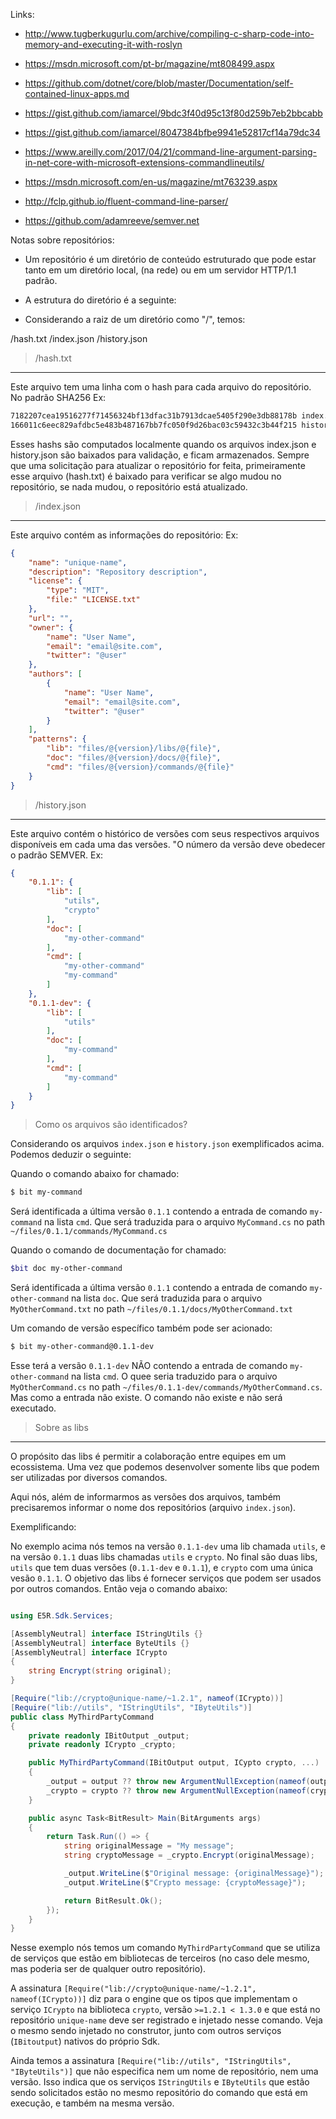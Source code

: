 Links:

* http://www.tugberkugurlu.com/archive/compiling-c-sharp-code-into-memory-and-executing-it-with-roslyn
* https://msdn.microsoft.com/pt-br/magazine/mt808499.aspx
* https://github.com/dotnet/core/blob/master/Documentation/self-contained-linux-apps.md

* https://gist.github.com/iamarcel/9bdc3f40d95c13f80d259b7eb2bbcabb
* https://gist.github.com/iamarcel/8047384bfbe9941e52817cf14a79dc34
* https://www.areilly.com/2017/04/21/command-line-argument-parsing-in-net-core-with-microsoft-extensions-commandlineutils/
* https://msdn.microsoft.com/en-us/magazine/mt763239.aspx
* http://fclp.github.io/fluent-command-line-parser/
* https://github.com/adamreeve/semver.net

Notas sobre repositórios:

* Um repositório é um diretório de conteúdo estruturado que pode estar
  tanto em um diretório local, (na rede) ou em um servidor HTTP/1.1 padrão.

* A estrutura do diretório é a seguinte:
 - Considerando a raiz de um diretório como "/", temos:

  /hash.txt
  /index.json
  /history.json

 > /hash.txt
   ---------
   Este arquivo tem uma linha com o hash para cada arquivo do repositório.
   No padrão SHA256 Ex:
   
   ```txt
   7182207cea19516277f71456324bf13dfac31b7913dcae5405f290e3db88178b index.json
   166011c6eec829afdbc5e483b487167bb7fc050f9d26bac03c59432c3b44f215 history.json
   ```

   Esses hashs são computados localmente quando os arquivos index.json e history.json
   são baixados para validação, e ficam armazenados. Sempre que uma solicitação
   para atualizar o repositório for feita, primeiramente esse arquivo (hash.txt) é
   baixado para verificar se algo mudou no repositório, se nada mudou, o repositório
   está atualizado.

 > /index.json
   -----------
   Este arquivo contém as informações do repositório:
   Ex:
   ```json
   {
       "name": "unique-name",
       "description": "Repository description",
       "license": {
           "type": "MIT",
           "file:" "LICENSE.txt"
       },
       "url": "",
       "owner": {
           "name": "User Name",
           "email": "email@site.com",
           "twitter": "@user"
       },
       "authors": [
           {
               "name": "User Name",
               "email": "email@site.com",
               "twitter": "@user"
           }
       ],
       "patterns": {
           "lib": "files/@{version}/libs/@{file}",
           "doc": "files/@{version}/docs/@{file}",
           "cmd": "files/@{version}/commands/@{file}"
       }
   }
   ```

> /history.json
  -------------
  Este arquivo contém o histórico de versões com seus respectivos arquivos disponíveis
  em cada uma das versões.
  "O número da versão deve obedecer o padrão SEMVER.
  Ex:
  ```json
  {
      "0.1.1": {
          "lib": [
              "utils",
              "crypto"
          ],
          "doc": [
              "my-other-command"
          ],
          "cmd": [
              "my-other-command"
              "my-command"
          ]
      },
      "0.1.1-dev": {
          "lib": [
              "utils"
          ],
          "doc": [
              "my-command"
          ],
          "cmd": [
              "my-command"
          ]
      }
  }
  ```

> Como os arquivos são identificados?

Considerando os arquivos `index.json` e `history.json` exemplificados acima. Podemos deduzir o seguinte:

Quando o comando abaixo for chamado:

```sh
$ bit my-command
```

Será identificada a última versão `0.1.1` contendo a entrada de comando `my-command` na lista `cmd`. Que será traduzida para o arquivo `MyCommand.cs` no path `~/files/0.1.1/commands/MyCommand.cs`

Quando o comando de documentação for chamado:

```sh
$bit doc my-other-command
```

Será identificada a última versão `0.1.1` contendo a entrada de comando `my-other-command` na lista `doc`. Que será traduzida para o arquivo `MyOtherCommand.txt` no path `~/files/0.1.1/docs/MyOtherCommand.txt`

Um comando de versão específico também pode ser acionado:

```sh
$ bit my-other-command@0.1.1-dev 
```

Esse terá a versão `0.1.1-dev` NÃO contendo a entrada de comando `my-other-command` na lista `cmd`. O quee seria traduzido para o arquivo `MyOtherCommand.cs` no path `~/files/0.1.1-dev/commands/MyOtherCommand.cs`. Mas como a entrada não existe. O comando não existe e não será executado.


> Sobre as libs
  -------------
  O propósito das libs é permitir a colaboração entre equipes em um ecossistema. Uma vez que podemos desenvolver somente libs que podem ser utilizadas por diversos comandos.

  Aqui nós, além de informarmos as versões dos arquivos, também precisaremos informar o nome dos repositórios (arquivo `index.json`).

  Exemplificando:

  No exemplo acima nós temos na versão `0.1.1-dev` uma lib chamada `utils`, e na versão `0.1.1` duas libs chamadas `utils` e `crypto`. No final são duas libs, `utils` que tem duas versões (`0.1.1-dev` e `0.1.1`), e `crypto` com uma única vesão `0.1.1`. O objetivo das libs é fornecer serviços que podem ser usados por outros comandos. Então veja o comando abaixo:

  ```csharp

  using E5R.Sdk.Services;

  [AssemblyNeutral] interface IStringUtils {}
  [AssemblyNeutral] interface ByteUtils {}
  [AssemblyNeutral] interface ICrypto
  {
      string Encrypt(string original);
  }

  [Require("lib://crypto@unique-name/~1.2.1", nameof(ICrypto))]
  [Require("lib://utils", "IStringUtils", "IByteUtils")]
  public class MyThirdPartyCommand
  {
      private readonly IBitOutput _output;
      private readonly ICrypto _crypto;

      public MyThirdPartyCommand(IBitOutput output, ICypto crypto, ...)
      {
          _output = output ?? throw new ArgumentNullException(nameof(output));
          _crypto = crypto ?? throw new ArgumentNullException(nameof(crypto));
      }

      public async Task<BitResult> Main(BitArguments args)
      {
          return Task.Run(() => {
              string originalMessage = "My message";
              string cryptoMessage = _crypto.Encrypt(originalMessage);

              _output.WriteLine($"Original message: {originalMessage}");
              _output.WriteLine($"Crypto message: {cryptoMessage}");

              return BitResult.Ok();
          });
      }
  }
  ```

  Nesse exemplo nós temos um comando `MyThirdPartyCommand` que se utiliza de serviços que estão
  em bibliotecas de terceiros (no caso dele mesmo, mas poderia ser de qualquer outro repositório).

  A assinatura `[Require("lib://crypto@unique-name/~1.2.1", nameof(ICrypto))]` diz para o engine que os
  tipos que implementam o serviço `ICrypto` na biblioteca `crypto`, versão `>=1.2.1 < 1.3.0` e que está no repositório `unique-name` deve ser registrado e injetado nesse comando. Veja o mesmo sendo injetado no construtor, junto com outros serviços (`IBitoutput`) nativos do próprio Sdk.

  Ainda temos a assinatura `[Require("lib://utils", "IStringUtils", "IByteUtils")]` que não especifica nem um nome de repositório, nem uma versão. Isso indica que os serviços `IStringUtils` e `IByteUtils` que estão sendo solicitados estão no mesmo repositório do comando que está em execução, e também na mesma versão.
